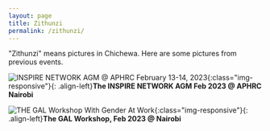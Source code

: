 ```yaml
---
layout: page
title: Zithunzi
permalink: /zithunzi/
---
```


"Zithunzi" means pictures in Chichewa. Here are some pictures from previous events.

![INSPIRE NETWORK AGM @ APHRC February 13-14, 2023](../assets/images/InspireNetworkAGM_Nairobi.JPG){:class="img-responsive"}{: .align-left}**The INSPIRE NETWORK AGM Feb 2023 @ APHRC Nairobi**

![THE GAL Workshop With Gender At Work](../assets/images/GALWorkshopNairobiFeb2023.jpg){:class="img-responsive"}{: .align-left}**The GAL Workshop, Feb 2023 @ Nairobi**



[mubas-organization]:   http://www.mubas.ac.mw
